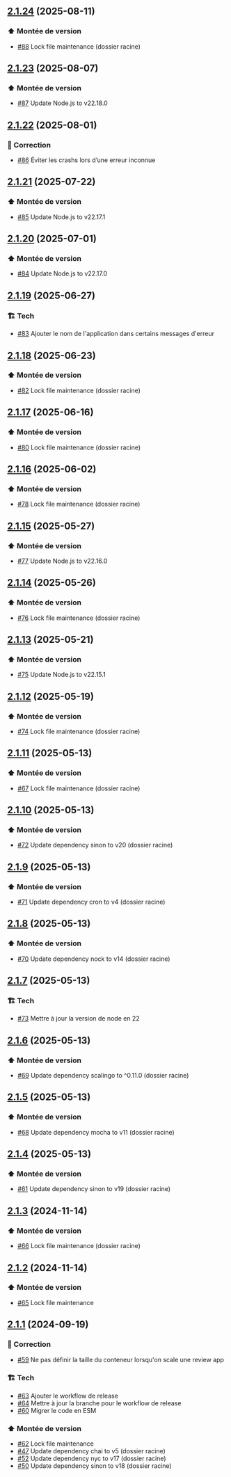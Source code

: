 ## [2.1.24](https://github.com/1024pix/scalingo-review-app-manager/compare/v2.1.23...v2.1.24) (2025-08-11)

### :arrow_up: Montée de version

- [#88](https://github.com/1024pix/scalingo-review-app-manager/pull/88) Lock file maintenance (dossier racine)

## [2.1.23](https://github.com/1024pix/scalingo-review-app-manager/compare/v2.1.22...v2.1.23) (2025-08-07)

### :arrow_up: Montée de version

- [#87](https://github.com/1024pix/scalingo-review-app-manager/pull/87) Update Node.js to v22.18.0

## [2.1.22](https://github.com/1024pix/scalingo-review-app-manager/compare/v2.1.21...v2.1.22) (2025-08-01)

### :bug: Correction

- [#86](https://github.com/1024pix/scalingo-review-app-manager/pull/86) Éviter les crashs lors d’une erreur inconnue

## [2.1.21](https://github.com/1024pix/scalingo-review-app-manager/compare/v2.1.20...v2.1.21) (2025-07-22)

### :arrow_up: Montée de version

- [#85](https://github.com/1024pix/scalingo-review-app-manager/pull/85) Update Node.js to v22.17.1

## [2.1.20](https://github.com/1024pix/scalingo-review-app-manager/compare/v2.1.19...v2.1.20) (2025-07-01)

### :arrow_up: Montée de version

- [#84](https://github.com/1024pix/scalingo-review-app-manager/pull/84) Update Node.js to v22.17.0

## [2.1.19](https://github.com/1024pix/scalingo-review-app-manager/compare/v2.1.18...v2.1.19) (2025-06-27)

### :building_construction: Tech

- [#83](https://github.com/1024pix/scalingo-review-app-manager/pull/83) Ajouter le nom de l'application dans certains messages d'erreur

## [2.1.18](https://github.com/1024pix/scalingo-review-app-manager/compare/v2.1.17...v2.1.18) (2025-06-23)

### :arrow_up: Montée de version

- [#82](https://github.com/1024pix/scalingo-review-app-manager/pull/82) Lock file maintenance (dossier racine)

## [2.1.17](https://github.com/1024pix/scalingo-review-app-manager/compare/v2.1.16...v2.1.17) (2025-06-16)

### :arrow_up: Montée de version

- [#80](https://github.com/1024pix/scalingo-review-app-manager/pull/80) Lock file maintenance (dossier racine)

## [2.1.16](https://github.com/1024pix/scalingo-review-app-manager/compare/v2.1.15...v2.1.16) (2025-06-02)

### :arrow_up: Montée de version

- [#78](https://github.com/1024pix/scalingo-review-app-manager/pull/78) Lock file maintenance (dossier racine)

## [2.1.15](https://github.com/1024pix/scalingo-review-app-manager/compare/v2.1.14...v2.1.15) (2025-05-27)

### :arrow_up: Montée de version

- [#77](https://github.com/1024pix/scalingo-review-app-manager/pull/77) Update Node.js to v22.16.0

## [2.1.14](https://github.com/1024pix/scalingo-review-app-manager/compare/v2.1.13...v2.1.14) (2025-05-26)

### :arrow_up: Montée de version

- [#76](https://github.com/1024pix/scalingo-review-app-manager/pull/76) Lock file maintenance (dossier racine)

## [2.1.13](https://github.com/1024pix/scalingo-review-app-manager/compare/v2.1.12...v2.1.13) (2025-05-21)

### :arrow_up: Montée de version

- [#75](https://github.com/1024pix/scalingo-review-app-manager/pull/75) Update Node.js to v22.15.1

## [2.1.12](https://github.com/1024pix/scalingo-review-app-manager/compare/v2.1.11...v2.1.12) (2025-05-19)

### :arrow_up: Montée de version

- [#74](https://github.com/1024pix/scalingo-review-app-manager/pull/74) Lock file maintenance (dossier racine)

## [2.1.11](https://github.com/1024pix/scalingo-review-app-manager/compare/v2.1.10...v2.1.11) (2025-05-13)

### :arrow_up: Montée de version

- [#67](https://github.com/1024pix/scalingo-review-app-manager/pull/67) Lock file maintenance (dossier racine)

## [2.1.10](https://github.com/1024pix/scalingo-review-app-manager/compare/v2.1.9...v2.1.10) (2025-05-13)

### :arrow_up: Montée de version

- [#72](https://github.com/1024pix/scalingo-review-app-manager/pull/72) Update dependency sinon to v20 (dossier racine)

## [2.1.9](https://github.com/1024pix/scalingo-review-app-manager/compare/v2.1.8...v2.1.9) (2025-05-13)

### :arrow_up: Montée de version

- [#71](https://github.com/1024pix/scalingo-review-app-manager/pull/71) Update dependency cron to v4 (dossier racine)

## [2.1.8](https://github.com/1024pix/scalingo-review-app-manager/compare/v2.1.7...v2.1.8) (2025-05-13)

### :arrow_up: Montée de version

- [#70](https://github.com/1024pix/scalingo-review-app-manager/pull/70) Update dependency nock to v14 (dossier racine)

## [2.1.7](https://github.com/1024pix/scalingo-review-app-manager/compare/v2.1.6...v2.1.7) (2025-05-13)

### :building_construction: Tech

- [#73](https://github.com/1024pix/scalingo-review-app-manager/pull/73) Mettre à jour la version de node en 22

## [2.1.6](https://github.com/1024pix/scalingo-review-app-manager/compare/v2.1.5...v2.1.6) (2025-05-13)

### :arrow_up: Montée de version

- [#69](https://github.com/1024pix/scalingo-review-app-manager/pull/69) Update dependency scalingo to ^0.11.0 (dossier racine)

## [2.1.5](https://github.com/1024pix/scalingo-review-app-manager/compare/v2.1.4...v2.1.5) (2025-05-13)

### :arrow_up: Montée de version

- [#68](https://github.com/1024pix/scalingo-review-app-manager/pull/68) Update dependency mocha to v11 (dossier racine)

## [2.1.4](https://github.com/1024pix/scalingo-review-app-manager/compare/v2.1.3...v2.1.4) (2025-05-13)

### :arrow_up: Montée de version

- [#61](https://github.com/1024pix/scalingo-review-app-manager/pull/61) Update dependency sinon to v19 (dossier racine)

## [2.1.3](https://github.com/1024pix/scalingo-review-app-manager/compare/v2.1.2...v2.1.3) (2024-11-14)

### :arrow_up: Montée de version

- [#66](https://github.com/1024pix/scalingo-review-app-manager/pull/66) Lock file maintenance (dossier racine)

## [2.1.2](https://github.com/1024pix/scalingo-review-app-manager/compare/v2.1.1...v2.1.2) (2024-11-14)

### :arrow_up: Montée de version

- [#65](https://github.com/1024pix/scalingo-review-app-manager/pull/65) Lock file maintenance

## [2.1.1](https://github.com/1024pix/scalingo-review-app-manager/compare/v2.1.0...v2.1.1) (2024-09-19)

### :bug: Correction

- [#59](https://github.com/1024pix/scalingo-review-app-manager/pull/59) Ne pas définir la taille du conteneur lorsqu'on scale une review app

### :building_construction: Tech

- [#63](https://github.com/1024pix/scalingo-review-app-manager/pull/63) Ajouter le workflow de release
- [#64](https://github.com/1024pix/scalingo-review-app-manager/pull/64) Mettre à jour la branche pour le workflow de release
- [#60](https://github.com/1024pix/scalingo-review-app-manager/pull/60) Migrer le code en ESM

### :arrow_up: Montée de version

- [#62](https://github.com/1024pix/scalingo-review-app-manager/pull/62) Lock file maintenance
- [#47](https://github.com/1024pix/scalingo-review-app-manager/pull/47) Update dependency chai to v5 (dossier racine)
- [#52](https://github.com/1024pix/scalingo-review-app-manager/pull/52) Update dependency nyc to v17 (dossier racine)
- [#50](https://github.com/1024pix/scalingo-review-app-manager/pull/50) Update dependency sinon to v18 (dossier racine)
